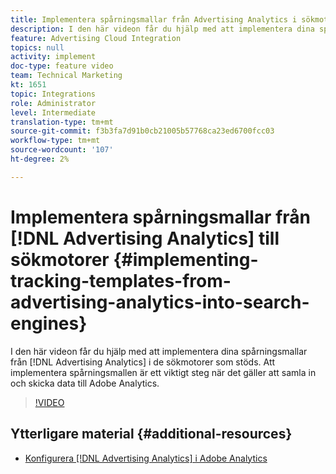 ```yaml
---
title: Implementera spårningsmallar från Advertising Analytics i sökmotorer
description: I den här videon får du hjälp med att implementera dina spårningsmallar från Advertising Analytics i de sökmotorer som stöds. Att implementera spårningsmallen är ett viktigt steg när det gäller att samla in och skicka data till Adobe Analytics.
feature: Advertising Cloud Integration
topics: null
activity: implement
doc-type: feature video
team: Technical Marketing
kt: 1651
topic: Integrations
role: Administrator
level: Intermediate
translation-type: tm+mt
source-git-commit: f3b3fa7d91b0cb21005b57768ca23ed6700fcc03
workflow-type: tm+mt
source-wordcount: '107'
ht-degree: 2%

---
```



# Implementera spårningsmallar från [!DNL Advertising Analytics] till sökmotorer {#implementing-tracking-templates-from-advertising-analytics-into-search-engines}

I den här videon får du hjälp med att implementera dina spårningsmallar från [!DNL Advertising Analytics] i de sökmotorer som stöds. Att implementera spårningsmallen är ett viktigt steg när det gäller att samla in och skicka data till Adobe Analytics.

>[!VIDEO](https://video.tv.adobe.com/v/23120/?quality=12)

## Ytterligare material {#additional-resources}

* [Konfigurera  [!DNL Advertising Analytics] i Adobe Analytics](https://helpx.adobe.com/analytics/kt/using/advertising-analytics-feature-video-configure.html)
